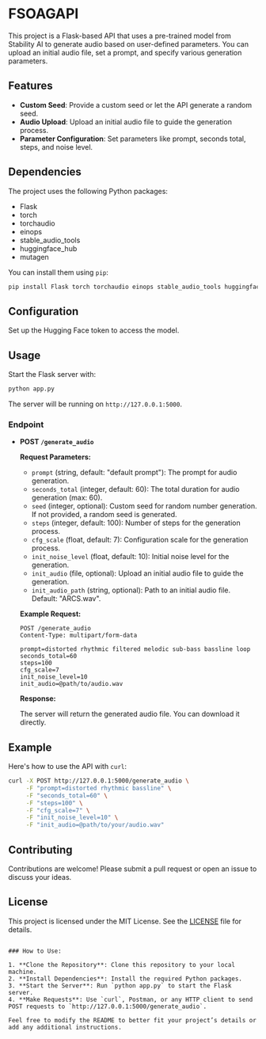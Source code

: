 # FSOAGAPI
This project is a Flask-based API that uses a pre-trained model from Stability AI to generate audio based on user-defined parameters. You can upload an initial audio file, set a prompt, and specify various generation parameters.

## Features

- **Custom Seed**: Provide a custom seed or let the API generate a random seed.
- **Audio Upload**: Upload an initial audio file to guide the generation process.
- **Parameter Configuration**: Set parameters like prompt, seconds total, steps, and noise level.

## Dependencies

The project uses the following Python packages:

- Flask
- torch
- torchaudio
- einops
- stable_audio_tools
- huggingface_hub
- mutagen

You can install them using `pip`:

```bash
pip install Flask torch torchaudio einops stable_audio_tools huggingface_hub mutagen
```

## Configuration

Set up the Hugging Face token to access the model.


## Usage

Start the Flask server with:

```bash
python app.py
```

The server will be running on `http://127.0.0.1:5000`.

### Endpoint

- **POST `/generate_audio`**

  **Request Parameters:**

  - `prompt` (string, default: "default prompt"): The prompt for audio generation.
  - `seconds_total` (integer, default: 60): The total duration for audio generation (max: 60).
  - `seed` (integer, optional): Custom seed for random number generation. If not provided, a random seed is generated.
  - `steps` (integer, default: 100): Number of steps for the generation process.
  - `cfg_scale` (float, default: 7): Configuration scale for the generation process.
  - `init_noise_level` (float, default: 10): Initial noise level for the generation.
  - `init_audio` (file, optional): Upload an initial audio file to guide the generation.
  - `init_audio_path` (string, optional): Path to an initial audio file. Default: "ARCS.wav".

  **Example Request:**

  ```http
  POST /generate_audio
  Content-Type: multipart/form-data

  prompt=distorted rhythmic filtered melodic sub-bass bassline loop
  seconds_total=60
  steps=100
  cfg_scale=7
  init_noise_level=10
  init_audio=@path/to/audio.wav
  ```

  **Response:**

  The server will return the generated audio file. You can download it directly.

## Example

Here's how to use the API with `curl`:

```bash
curl -X POST http://127.0.0.1:5000/generate_audio \
     -F "prompt=distorted rhythmic bassline" \
     -F "seconds_total=60" \
     -F "steps=100" \
     -F "cfg_scale=7" \
     -F "init_noise_level=10" \
     -F "init_audio=@path/to/your/audio.wav"
```

## Contributing

Contributions are welcome! Please submit a pull request or open an issue to discuss your ideas.

## License

This project is licensed under the MIT License. See the [LICENSE](LICENSE) file for details.
```

### How to Use:

1. **Clone the Repository**: Clone this repository to your local machine.
2. **Install Dependencies**: Install the required Python packages.
3. **Start the Server**: Run `python app.py` to start the Flask server.
4. **Make Requests**: Use `curl`, Postman, or any HTTP client to send POST requests to `http://127.0.0.1:5000/generate_audio`.

Feel free to modify the README to better fit your project’s details or add any additional instructions.

